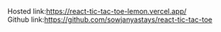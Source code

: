 Hosted link:https://react-tic-tac-toe-lemon.vercel.app/
<br>
Github link:https://github.com/sowjanyastays/react-tic-tac-toe
